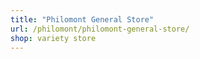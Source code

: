 ```yaml
---
title: "Philomont General Store"
url: /philomont/philomont-general-store/
shop: variety store
---
```

